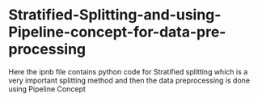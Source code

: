 # Stratified-Splitting-and-using-Pipeline-concept-for-data-pre-processing
Here the ipnb file contains python code for Stratified splitting which is a very important splitting method and then the data preprocessing is done using Pipeline Concept
